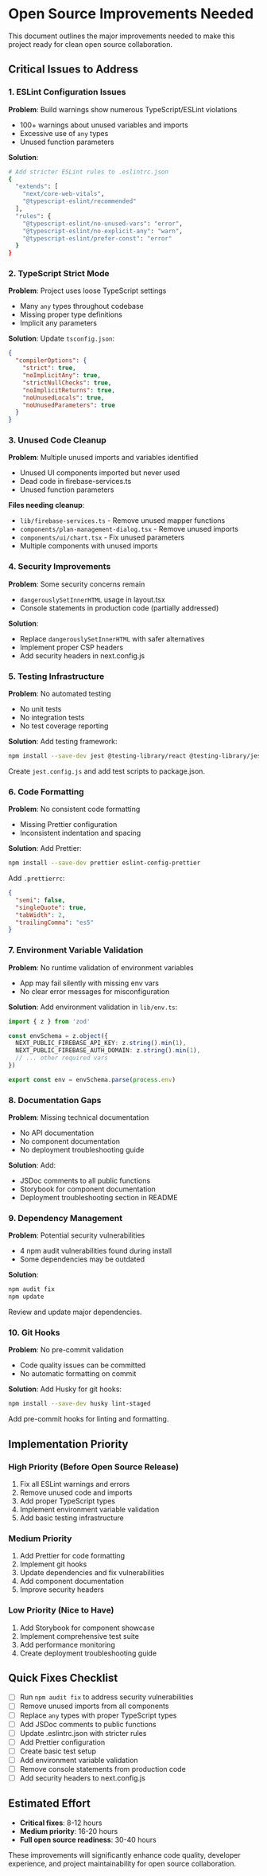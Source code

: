 # Open Source Improvements Needed

This document outlines the major improvements needed to make this project ready for clean open source collaboration.

## Critical Issues to Address

### 1. ESLint Configuration Issues

**Problem**: Build warnings show numerous TypeScript/ESLint violations
- 100+ warnings about unused variables and imports
- Excessive use of `any` types
- Unused function parameters

**Solution**:
```bash
# Add stricter ESLint rules to .eslintrc.json
{
  "extends": [
    "next/core-web-vitals",
    "@typescript-eslint/recommended"
  ],
  "rules": {
    "@typescript-eslint/no-unused-vars": "error",
    "@typescript-eslint/no-explicit-any": "warn",
    "@typescript-eslint/prefer-const": "error"
  }
}
```

### 2. TypeScript Strict Mode

**Problem**: Project uses loose TypeScript settings
- Many `any` types throughout codebase
- Missing proper type definitions
- Implicit any parameters

**Solution**: Update `tsconfig.json`:
```json
{
  "compilerOptions": {
    "strict": true,
    "noImplicitAny": true,
    "strictNullChecks": true,
    "noImplicitReturns": true,
    "noUnusedLocals": true,
    "noUnusedParameters": true
  }
}
```

### 3. Unused Code Cleanup

**Problem**: Multiple unused imports and variables identified
- Unused UI components imported but never used
- Dead code in firebase-services.ts
- Unused function parameters

**Files needing cleanup**:
- `lib/firebase-services.ts` - Remove unused mapper functions
- `components/plan-management-dialog.tsx` - Remove unused imports
- `components/ui/chart.tsx` - Fix unused parameters
- Multiple components with unused imports

### 4. Security Improvements

**Problem**: Some security concerns remain
- `dangerouslySetInnerHTML` usage in layout.tsx
- Console statements in production code (partially addressed)

**Solution**:
- Replace `dangerouslySetInnerHTML` with safer alternatives
- Implement proper CSP headers
- Add security headers in next.config.js

### 5. Testing Infrastructure

**Problem**: No automated testing
- No unit tests
- No integration tests
- No test coverage reporting

**Solution**: Add testing framework:
```bash
npm install --save-dev jest @testing-library/react @testing-library/jest-dom
```

Create `jest.config.js` and add test scripts to package.json.

### 6. Code Formatting

**Problem**: No consistent code formatting
- Missing Prettier configuration
- Inconsistent indentation and spacing

**Solution**: Add Prettier:
```bash
npm install --save-dev prettier eslint-config-prettier
```

Add `.prettierrc`:
```json
{
  "semi": false,
  "singleQuote": true,
  "tabWidth": 2,
  "trailingComma": "es5"
}
```

### 7. Environment Variable Validation

**Problem**: No runtime validation of environment variables
- App may fail silently with missing env vars
- No clear error messages for misconfiguration

**Solution**: Add environment validation in `lib/env.ts`:
```typescript
import { z } from 'zod'

const envSchema = z.object({
  NEXT_PUBLIC_FIREBASE_API_KEY: z.string().min(1),
  NEXT_PUBLIC_FIREBASE_AUTH_DOMAIN: z.string().min(1),
  // ... other required vars
})

export const env = envSchema.parse(process.env)
```

### 8. Documentation Gaps

**Problem**: Missing technical documentation
- No API documentation
- No component documentation
- No deployment troubleshooting guide

**Solution**: Add:
- JSDoc comments to all public functions
- Storybook for component documentation
- Deployment troubleshooting section in README

### 9. Dependency Management

**Problem**: Potential security vulnerabilities
- 4 npm audit vulnerabilities found during install
- Some dependencies may be outdated

**Solution**:
```bash
npm audit fix
npm update
```

Review and update major dependencies.

### 10. Git Hooks

**Problem**: No pre-commit validation
- Code quality issues can be committed
- No automatic formatting on commit

**Solution**: Add Husky for git hooks:
```bash
npm install --save-dev husky lint-staged
```

Add pre-commit hooks for linting and formatting.

## Implementation Priority

### High Priority (Before Open Source Release)
1. Fix all ESLint warnings and errors
2. Remove unused code and imports
3. Add proper TypeScript types
4. Implement environment variable validation
5. Add basic testing infrastructure

### Medium Priority
1. Add Prettier for code formatting
2. Implement git hooks
3. Update dependencies and fix vulnerabilities
4. Add component documentation
5. Improve security headers

### Low Priority (Nice to Have)
1. Add Storybook for component showcase
2. Implement comprehensive test suite
3. Add performance monitoring
4. Create deployment troubleshooting guide

## Quick Fixes Checklist

- [ ] Run `npm audit fix` to address security vulnerabilities
- [ ] Remove unused imports from all components
- [ ] Replace `any` types with proper TypeScript types
- [ ] Add JSDoc comments to public functions
- [ ] Update .eslintrc.json with stricter rules
- [ ] Add Prettier configuration
- [ ] Create basic test setup
- [ ] Add environment variable validation
- [ ] Remove console statements from production code
- [ ] Add security headers to next.config.js

## Estimated Effort

- **Critical fixes**: 8-12 hours
- **Medium priority**: 16-20 hours  
- **Full open source readiness**: 30-40 hours

These improvements will significantly enhance code quality, developer experience, and project maintainability for open source collaboration.
